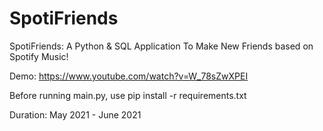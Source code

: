 # SpotiFriends
SpotiFriends: A Python & SQL Application To Make New Friends based on Spotify Music!

Demo: https://www.youtube.com/watch?v=W_78sZwXPEI

Before running main.py, use pip install -r requirements.txt


Duration: May 2021 - June 2021

